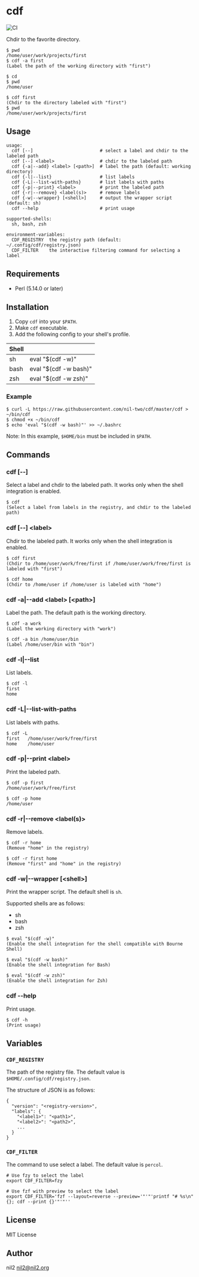 cdf
===

![CI](https://github.com/nil-two/cdf/workflows/CI/badge.svg)

Chdir to the favorite directory.

```
$ pwd
/home/user/work/projects/first
$ cdf -a first
(Label the path of the working directory with "first")

$ cd
$ pwd
/home/user

$ cdf first
(Chdir to the directory labeled with "first")
$ pwd
/home/user/work/projects/first
```

Usage
-----

```
usage:
  cdf [--]                         # select a label and chdir to the labeled path
  cdf [--] <label>                 # chdir to the labeled path
  cdf {-a|--add} <label> [<path>]  # label the path (default: working directory)
  cdf {-l|--list}                  # list labels
  cdf {-L|--list-with-paths}       # list labels with paths
  cdf {-p|--print} <label>         # print the labeled path
  cdf {-r|--remove} <label(s)>     # remove labels
  cdf {-w|--wrapper} [<shell>]     # output the wrapper script (default: sh)
  cdf --help                       # print usage

supported-shells:
  sh, bash, zsh

environment-variables:
  CDF_REGISTRY  the registry path (default: ~/.config/cdf/registry.json)
  CDF_FILTER    the interactive filtering command for selecting a label
```

Requirements
------------

- Perl (5.14.0 or later)

Installation
------------

1. Copy `cdf` into your `$PATH`.
2. Make `cdf` executable.
3. Add the following config to your shell's profile.

| Shell |                       |
|-------|-----------------------|
| sh    | eval "$(cdf -w)"      |
| bash  | eval "$(cdf -w bash)" |
| zsh   | eval "$(cdf -w zsh)"  |

### Example

```
$ curl -L https://raw.githubusercontent.com/nil-two/cdf/master/cdf > ~/bin/cdf
$ chmod +x ~/bin/cdf
$ echo 'eval "$(cdf -w bash)"' >> ~/.bashrc
```

Note: In this example, `$HOME/bin` must be included in `$PATH`.

Commands
--------

### cdf [--]

Select a label and chdir to the labeled path.
It works only when the shell integration is enabled.

```
$ cdf
(Select a label from labels in the registry, and chdir to the labeled path)
```

### cdf [--] \<label\>

Chdir to the labeled path.
It works only when the shell integration is enabled.

```
$ cdf first
(Chdir to /home/user/work/free/first if /home/user/work/free/first is labeled with "first")

$ cdf home
(Chdir to /home/user if /home/user is labeled with "home")
```

### cdf -a|--add \<label\> [\<path\>]

Label the path.
The default path is the working directory.

```
$ cdf -a work
(Label the working directory with "work")

$ cdf -a bin /home/user/bin
(Label /home/user/bin with "bin")
```

### cdf -l|--list

List labels.

```
$ cdf -l
first
home
```

### cdf -L|--list-with-paths

List labels with paths.

```
$ cdf -L
first	/home/user/work/free/first
home	/home/user
```

### cdf -p|--print \<label\>

Print the labeled path.

```
$ cdf -p first
/home/user/work/free/first

$ cdf -p home
/home/user
```

### cdf -r|--remove \<label(s)\>

Remove labels.

```
$ cdf -r home
(Remove "home" in the registry)

$ cdf -r first home
(Remove "first" and "home" in the registry)
```

### cdf -w|--wrapper [\<shell\>]

Print the wrapper script.
The default shell is `sh`.

Supported shells are as follows:

- sh
- bash
- zsh

```
$ eval "$(cdf -w)"
(Enable the shell integration for the shell compatible with Bourne Shell)

$ eval "$(cdf -w bash)"
(Enable the shell integration for Bash)

$ eval "$(cdf -w zsh)"
(Enable the shell integration for Zsh)
```

### cdf --help

Print usage.

```
$ cdf -h
(Print usage)
```

Variables
---------

### `CDF_REGISTRY`

The path of the registry file.
The default value is `$HOME/.config/cdf/registry.json`.

The structure of JSON is as follows:

```
{
  "version": "<registry-version>",
  "labels": {
    "<label1>": "<path1>",
    "<label2>": "<path2>",
    ...
  }
}
```

### `CDF_FILTER`

The command to use select a label.
The default value is `percol`.

```
# Use fzy to select the label
export CDF_FILTER=fzy

# Use fzf with preview to select the label
export CDF_FILTER='fzf --layout=reverse --preview='"'"'printf "# %s\n" {}; cdf --print {}'"'"''
```

License
-------

MIT License

Author
------

nil2 <nil2@nil2.org>
